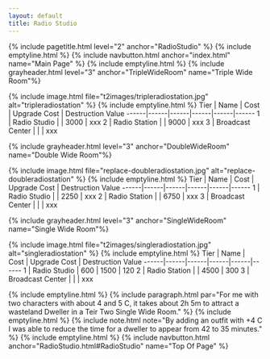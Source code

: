 ```yaml
---
layout: default
title: Radio Studio
---
```

{% include pagetitle.html level="2" anchor="RadioStudio" %}
{% include emptyline.html %}
{% include navbutton.html anchor="index.html" name="Main Page" %}
{% include emptyline.html %}
{% include grayheader.html level="3" anchor="TripleWideRoom" name="Triple Wide Room"%}

{% include image.html file="t2images/tripleradiostation.jpg" alt="tripleradiostation" %}
{% include emptyline.html %}
Tier | Name | Cost | Upgrade Cost | Destruction Value
------|------|------|------|------|------
1 | Radio Studio | | 3000 | xxx
2 | Radio Station | | 9000 | xxx
3 | Broadcast Center | | | xxx

{% include grayheader.html level="3" anchor="DoubleWideRoom" name="Double Wide Room"%}

{% include image.html file="replace-doubleradiostation.jpg" alt="replace-doubleradiostation" %}
{% include emptyline.html %}
Tier | Name | Cost | Upgrade Cost | Destruction Value
------|------|------|------|------|------
1 | Radio Studio | | 2250 | xxx
2 | Radio Station | | 6750 | xxx
3 | Broadcast Center | | | xxx

{% include grayheader.html level="3" anchor="SingleWideRoom" name="Single Wide Room"%}

{% include image.html file="t2images/singleradiostation.jpg" alt="singleradiostation" %}
{% include emptyline.html %}
Tier | Name | Cost | Upgrade Cost | Destruction Value
------|------|------|------|------|------
1 | Radio Studio | 600 | 1500 | 120
2 | Radio Station | | 4500 | 300
3 | Broadcast Center | | | xxx

{% include emptyline.html %}
{% include paragraph.html par="For me with two characters with about 4 and 5 C, it takes about 2h 5m to attract a wasteland Dweller in a Teir Two Single Wide Room." %}
{% include emptyline.html %}
{% include note.html note="By adding an outfit with +4 C I was able to reduce the time for a dweller to appear from 42 to 35 minutes." %}
{% include emptyline.html %}
{% include navbutton.html anchor="RadioStudio.html#RadioStudio" name="Top Of Page" %}
